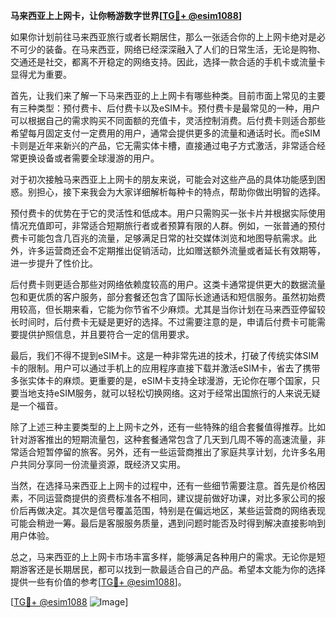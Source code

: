 **马来西亚上上网卡，让你畅游数字世界[[TG💪+ @esim1088](https://t.me/s/esim1088)]**

如果你计划前往马来西亚旅行或者长期居住，那么一张适合你的上上网卡绝对是必不可少的装备。在马来西亚，网络已经深深融入了人们的日常生活，无论是购物、交通还是社交，都离不开稳定的网络支持。因此，选择一款合适的手机卡或流量卡显得尤为重要。

首先，让我们来了解一下马来西亚的上上网卡有哪些种类。目前市面上常见的主要有三种类型：预付费卡、后付费卡以及eSIM卡。预付费卡是最常见的一种，用户可以根据自己的需求购买不同面额的充值卡，灵活控制消费。后付费卡则适合那些希望每月固定支付一定费用的用户，通常会提供更多的流量和通话时长。而eSIM卡则是近年来新兴的产品，它无需实体卡槽，直接通过电子方式激活，非常适合经常更换设备或者需要全球漫游的用户。

对于初次接触马来西亚上上网卡的朋友来说，可能会对这些产品的具体功能感到困惑。别担心，接下来我会为大家详细解析每种卡的特点，帮助你做出明智的选择。

预付费卡的优势在于它的灵活性和低成本。用户只需购买一张卡片并根据实际使用情况充值即可，非常适合短期旅行者或者预算有限的人群。例如，一张普通的预付费卡可能包含几百兆的流量，足够满足日常的社交媒体浏览和地图导航需求。此外，许多运营商还会不定期推出促销活动，比如赠送额外流量或者延长有效期等，进一步提升了性价比。

后付费卡则更适合那些对网络依赖度较高的用户。这类卡通常提供更大的数据流量包和更优质的客户服务，部分套餐还包含了国际长途通话和短信服务。虽然初始费用较高，但长期来看，它能为你节省不少麻烦。尤其是当你计划在马来西亚停留较长时间时，后付费卡无疑是更好的选择。不过需要注意的是，申请后付费卡可能需要提供护照信息，并且要符合一定的信用要求。

最后，我们不得不提到eSIM卡。这是一种非常先进的技术，打破了传统实体SIM卡的限制。用户可以通过手机上的应用程序直接下载并激活eSIM卡，省去了携带多张实体卡的麻烦。更重要的是，eSIM卡支持全球漫游，无论你在哪个国家，只要当地支持eSIM服务，就可以轻松切换网络。这对于经常出国旅行的人来说无疑是一个福音。

除了上述三种主要类型的上上网卡之外，还有一些特殊的组合套餐值得推荐。比如针对游客推出的短期流量包，这种套餐通常包含了几天到几周不等的高速流量，非常适合短暂停留的旅客。另外，还有一些运营商推出了家庭共享计划，允许多名用户共同分享同一份流量资源，既经济又实用。

当然，在选择马来西亚上上网卡的过程中，还有一些细节需要注意。首先是价格因素，不同运营商提供的资费标准各不相同，建议提前做好功课，对比多家公司的报价后再做决定。其次是信号覆盖范围，特别是在偏远地区，某些运营商的网络表现可能会稍逊一筹。最后是客服服务质量，遇到问题时能否及时得到解决直接影响到用户体验。

总之，马来西亚的上上网卡市场丰富多样，能够满足各种用户的需求。无论你是短期游客还是长期居民，都可以找到一款最适合自己的产品。希望本文能为你的选择提供一些有价值的参考[[TG💪+ @esim1088](https://t.me/s/esim1088)]。

[[TG💪+ @esim1088](https://t.me/s/esim1088) ![Image](https://i.postimg.cc/4NQfJmqS/Snipaste-2025-05-13-00-14-12.png)]
